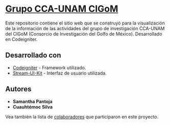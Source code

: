 # [Grupo CCA-UNAM CIGoM](http://pronosticos.atmosfera.unam.com/)

Este repositorio contiene el sitio web que se construyó para la visualización de la información de las actividades del grupo de investigación CCA-UNAM del CIGoM (Consorcio de Investigación del Golfo de México). Desarrollado en Codeigniter.

## Desarrollado con

* [Codeigniter](https://codeigniter.com/) - Framework utilizado.
* [Stream-UI-Kit](https://github.com/htmlstreamofficial/stream-ui-kit) - Interfaz de usuario utilizada.


## Autores

* **Samantha Pantoja** 
* **Cuauhtémoc Silva** 

Vea también la lista de [colaboradores](https://github.com/grupoioa/cigom_cca_unam/contributors) que participaron en este proyecto.
